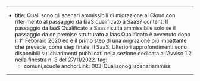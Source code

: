 ---
  - title: Quali sono gli scenari ammissibili di migrazione al Cloud con riferimento al passaggio da IaaS qualificato a SaaS?
    content: Il passaggio da IaaS Qualificato a Saas risulta ammissibile solo se il passaggio da on premise strutturato a Iaas Qualificato è avvenuto dopo il 1° Febbraio 2020 ed è il primo step di una migrazione più impattante che prevede, come step finale, il SaaS. Ulteriori approfondimenti sono disponibili sui chiarimenti pubblicati nella sezione dedicata all'Avviso 1.2 nella finestra n. 3 del 27/11/2022.
    tag:
      - comuni,scuole
    anchorLink: 003_Qualisonogliscenariammiss
---
